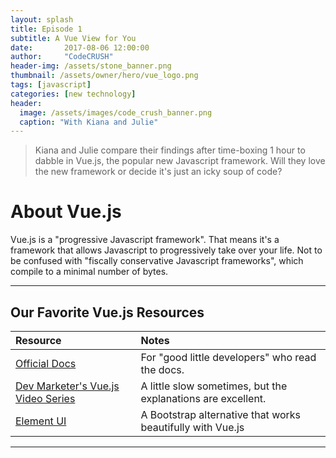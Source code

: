 ```yaml
---
layout: splash
title: Episode 1
subtitle: A Vue View for You
date:       2017-08-06 12:00:00
author:     "CodeCRUSH"
header-img: /assets/stone_banner.png
thumbnail: /assets/owner/hero/vue_logo.png
tags: [javascript]
categories: [new technology]
header:
  image: /assets/images/code_crush_banner.png
  caption: "With Kiana and Julie"
---
```

> Kiana and Julie compare their findings after time-boxing 1 hour to dabble in Vue.js, the popular new Javascript framework. Will they love the new framework or decide it's just an icky soup of code?


# About Vue.js
Vue.js is a "progressive Javascript framework". That means it's a framework that
allows Javascript to progressively take over your life. Not to be confused with
"fiscally conservative Javascript frameworks", which compile to a minimal number
of bytes.

___

## Our Favorite Vue.js Resources

| Resource                  | Notes  |
|:--------------------------| :-----|
| [Official Docs](https://vuejs.org/)| For "good little developers" who read the docs.|
| [Dev Marketer's Vue.js Video Series](https://youtu.be/vzSjlLzGB1A)| A little slow sometimes, but the explanations are excellent.|
| [Element UI](http://element.eleme.io/#/en-US) | A Bootstrap alternative that works beautifully with Vue.js  |

___
